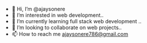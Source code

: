 - 👋 Hi, I’m @ajaysonere
- 👀 I’m interested in  web development..
- 🌱 I’m currently learning full stack web development ..
- 💞️ I’m looking to collaborate on web projects..
- 📫 How to reach me ajaysonere786@gmail.com

<!---
ajaysonere/ajaysonere is a ✨ special ✨ repository because its `README.md` (this file) appears on your GitHub profile.
You can click the Preview link to take a look at your changes.
--->
